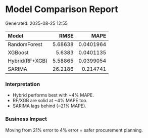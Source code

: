 # Model Comparison Report
Generated: 2025-08-25 12:55

| Model          |     RMSE |      MAPE |
|:---------------|---------:|----------:|
| RandomForest   |  5.68638 | 0.0401964 |
| XGBoost        |  5.6383  | 0.0401135 |
| Hybrid(RF+XGB) |  5.58865 | 0.0399054 |
| SARIMA         | 26.2186  | 0.214741  |

### Interpretation
- Hybrid performs best with ~4% MAPE.
- RF/XGB are solid at ~4% MAPE too.
- SARIMA lags behind (~21% MAPE).

### Business Impact
Moving from 21% error to 4% error = safer procurement planning.

